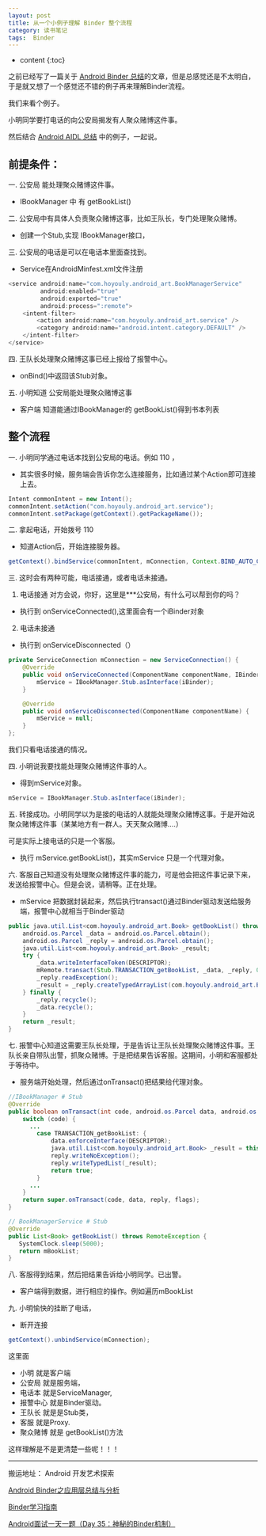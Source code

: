 ```yaml
---
layout: post
title: 从一个小例子理解 Binder 整个流程
category: 读书笔记
tags:  Binder
---
```


* content
{:toc}

之前已经写了一篇关于 [Android Binder 总结](../../../../2018/03/17/Binder/)的文章，但是总感觉还是不太明白，于是就又想了一个感觉还不错的例子再来理解Binder流程。

我们来看个例子。

小明同学要打电话的向公安局揭发有人聚众赌博这件事。

然后结合 [Android AIDL 总结](../../../../2019/07/17/Android-AIDL/) 中的例子，一起说。

## 前提条件：
一. 公安局 能处理聚众赌博这件事。                    
  * IBookManager 中 有 getBookList()

二. 公安局中有具体人负责聚众赌博这事，比如王队长，专门处理聚众赌博。   
  * 创建一个Stub,实现 IBookManager接口，

三. 公安局的电话是可以在电话本里面查找到。             
  * Service在AndroidMinfest.xml文件注册  

```Java
<service android:name="com.hoyouly.android_art.BookManagerService"
         android:enabled="true"
         android:exported="true"
         android:process=":remote">
    <intent-filter>
        <action android:name="com.hoyouly.android_art.service" />
        <category android:name="android.intent.category.DEFAULT" />
    </intent-filter>
</service>
```

四. 王队长处理聚众赌博这事已经上报给了报警中心。
  * onBind()中返回该Stub对象。

五. 小明知道 公安局能处理聚众赌博这事        
  * 客户端 知道能通过IBookManager的 getBookList()得到书本列表

## 整个流程
一. 小明同学通过电话本找到公安局的电话。例如 110   ，
  * 其实很多时候，服务端会告诉你怎么连接服务，比如通过某个Action即可连接上去。
```Java
Intent commonIntent = new Intent();
commonIntent.setAction("com.hoyouly.android_art.service");
commonIntent.setPackage(getContext().getPackageName());
```

二. 拿起电话，开始拨号 110     
  * 知道Action后，开始连接服务器。
```java
getContext().bindService(commonIntent, mConnection, Context.BIND_AUTO_CREATE);
```

三. 这时会有两种可能，电话接通，或者电话未接通。

1. 电话接通 对方会说，你好，这里是***公安局，有什么可以帮到你的吗？   
  * 执行到 onServiceConnected(),这里面会有一个iBinder对象    
2. 电话未接通  
  * 执行到 onServiceDisconnected（）

```Java
private ServiceConnection mConnection = new ServiceConnection() {
	@Override
	public void onServiceConnected(ComponentName componentName, IBinder iBinder) {
		mService = IBookManager.Stub.asInterface(iBinder);
	}

	@Override
	public void onServiceDisconnected(ComponentName componentName) {
		mService = null;
	}
};
```
我们只看电话接通的情况。

四. 小明说我要找能处理聚众赌博这件事的人。
  * 得到mService对象。
```java
mService = IBookManager.Stub.asInterface(iBinder);
```

五. 转接成功。小明同学以为是接的电话的人就能处理聚众赌博这事。于是开始说聚众赌博这件事（某某地方有一群人。天天聚众赌博....）

可是实际上接电话的只是一个客服。  
  *  执行 mService.getBookList()，其实mService 只是一个代理对象。

六. 客服自己知道没有处理聚众赌博这件事的能力，可是他会把这件事记录下来，发送给报警中心。但是会说，请稍等。正在处理。
  * mService 把数据封装起来，然后执行transact()通过Binder驱动发送给服务端，报警中心就相当于Binder驱动
```java
public java.util.List<com.hoyouly.android_art.Book> getBookList() throws android.os.RemoteException {
    android.os.Parcel _data = android.os.Parcel.obtain();
    android.os.Parcel _reply = android.os.Parcel.obtain();
    java.util.List<com.hoyouly.android_art.Book> _result;
    try {
        _data.writeInterfaceToken(DESCRIPTOR);
        mRemote.transact(Stub.TRANSACTION_getBookList, _data, _reply, 0);
        _reply.readException();
        _result = _reply.createTypedArrayList(com.hoyouly.android_art.Book.CREATOR);
    } finally {
        _reply.recycle();
        _data.recycle();
    }
    return _result;
}
```

七. 报警中心知道这需要王队长处理，于是告诉让王队长处理聚众赌博这件事。王队长亲自带队出警，抓聚众赌博。于是把结果告诉客服。这期间，小明和客服都处于等待中。   
  * 服务端开始处理，然后通过onTransact()把结果给代理对象。
```java
//IBookManager # Stub
@Override
public boolean onTransact(int code, android.os.Parcel data, android.os.Parcel reply, int flags) throws android.os.RemoteException {
    switch (code) {
      ...
        case TRANSACTION_getBookList: {
            data.enforceInterface(DESCRIPTOR);
            java.util.List<com.hoyouly.android_art.Book> _result = this.getBookList();
            reply.writeNoException();
            reply.writeTypedList(_result);
            return true;
        }
      ...
    }
    return super.onTransact(code, data, reply, flags);
}
```
```java
// BookManagerService # Stub
@Override
public List<Book> getBookList() throws RemoteException {
   SystemClock.sleep(5000);
   return mBookList;
}
```

八. 客服得到结果，然后把结果告诉给小明同学。已出警。
  * 客户端得到数据，进行相应的操作。例如遍历mBookList

九. 小明愉快的挂断了电话，
* 断开连接
```java  
getContext().unbindService(mConnection);
```

这里面
* 小明 就是客户端
* 公安局 就是服务端，
* 电话本 就是ServiceManager,
* 报警中心 就是Binder驱动。
* 王队长  就是是Stub类，
* 客服 就是Proxy.  
* 聚众赌博 就是 getBookList()方法

这样理解是不是更清楚一些呢！！！


---
搬运地址：
Android 开发艺术探索

[Android Binder之应用层总结与分析](http://blog.csdn.net/qian520ao/article/details/78089877)

[Binder学习指南](http://weishu.me/2016/01/12/binder-index-for-newer/)

[Android面试一天一题（Day 35：神秘的Binder机制）](https://www.jianshu.com/p/c7bcb4c96b38)
